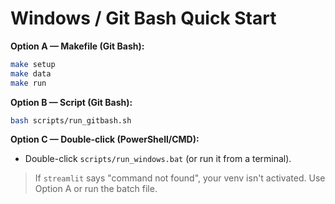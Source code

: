 # Windows / Git Bash Quick Start

**Option A — Makefile (Git Bash):**
```bash
make setup
make data
make run
```

**Option B — Script (Git Bash):**
```bash
bash scripts/run_gitbash.sh
```

**Option C — Double-click (PowerShell/CMD):**
- Double-click `scripts/run_windows.bat` (or run it from a terminal).

> If `streamlit` says "command not found", your venv isn't activated. Use Option A or run the batch file.
